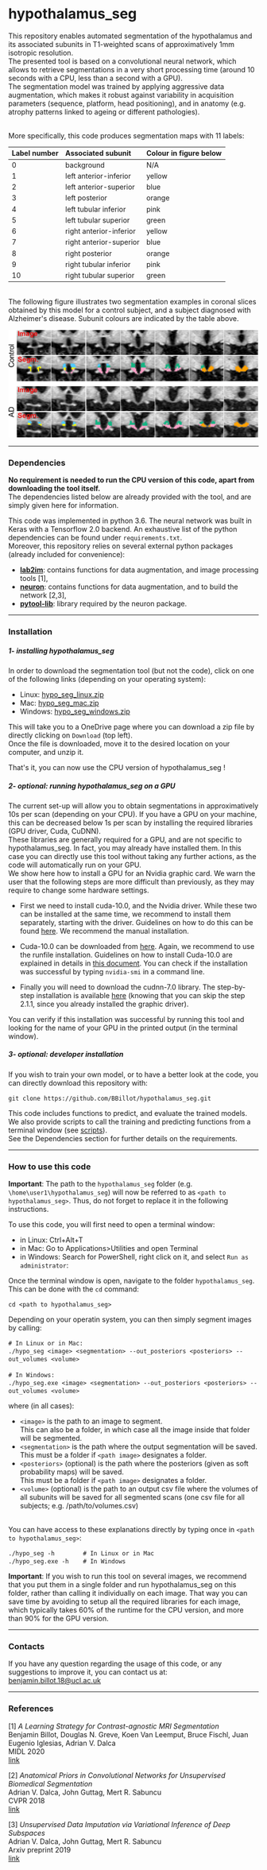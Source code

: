 # hypothalamus_seg

This repository enables automated segmentation of the hypothalamus and its associated subunits in T1-weighted scans of 
approximatively 1mm isotropic resolution. \
The presented tool is based on a convolutional neural network, which allows to retrieve segmentations in a very short 
processing time (around 10 seconds with a CPU, less than a second with a GPU). \
The segmentation model was trained by applying aggressive data augmentation, which makes it robust against variability 
in acquisition parameters (sequence, platform, head positioning), and in anatomy (e.g. atrophy patterns linked to 
ageing or different pathologies).

\
More specifically, this code produces segmentation maps with 11 labels:

| Label number | Associated subunit      | Colour in figure below |
| :---         | :---                    | :---                   |
| 0            | background              | N/A                    |
| 1            | left anterior-inferior  | yellow                 |
| 2            | left anterior-superior  | blue                   |
| 3            | left posterior          | orange                 |
| 4            | left tubular inferior   | pink                   |
| 5            | left tubular superior   | green                  |
| 6            | right anterior-inferior | yellow                 |
| 7            | right anterior-superior | blue                   |
| 8            | right posterior         | orange                 |
| 9            | right tubular inferior  | pink                   |
| 10           | right tubular superior  | green                  |

\
The following figure illustrates two segmentation examples in coronal slices obtained by this model for a control 
subject, and a subject diagnosed with Alzheimer's disease. Subunit colours are indicated by the table above.

![Segmentation examples](data/hypo.png)

----------------

### Dependencies

**No requirement is needed to run the CPU version of this code, apart from downloading the tool itself.** \
The dependencies listed below are already provided with the tool, and are simply given here for information.

This code was implemented in python 3.6. The neural network was built in Keras with a Tensorflow 2.0 backend. An 
exhaustive list of the python dependencies can be found under `requirements.txt`. \
Moreover, this repository relies on several external python packages (already included for convenience):
- **[lab2im](https://github.com/BBillot/lab2im)**: contains functions for data augmentation, and image processing tools 
[1],
- **[neuron](https://github.com/adalca/neuron)**: contains functions for data augmentation, and to build the network 
[2,3],
- **[pytool-lib](https://github.com/adalca/pytools-lib)**: library required by the neuron package.

----------------

### Installation

##### 1- installing hypothalamus_seg
In order to download the segmentation tool (but not the code), click on one of the following links (depending on your 
operating system):
- Linux: [hypo_seg_linux.zip](https://liveuclac-my.sharepoint.com/:u:/g/personal/rmappmb_ucl_ac_uk/EV8Og4ZgqMJAv0B-4y27SHYBtvHtNRrVXKJgrNs1RreYXQ?e=MDShSI)
- Mac: [hypo_seg_mac.zip](https://liveuclac-my.sharepoint.com/:u:/g/personal/rmappmb_ucl_ac_uk/Edm9o-EMEV1CoM45Ug5nmskB2s1KUAFAOZGAygNgfzzCxw?e=u9YVSf)
- Windows: [hypo_seg_windows.zip](https://liveuclac-my.sharepoint.com/:u:/g/personal/rmappmb_ucl_ac_uk/EaqzZMK_KjVGsNW1oSDMdAkBtPK5XQ4QUakWWC7ZjjXm7A?e=uaL8Rc)

This will take you to a OneDrive page where you can download a zip file by directly clicking on `Download` (top left). \
Once the file is downloaded, move it to the desired location on your computer, and unzip it. 

That's it, you can now use the CPU version of hypothalamus_seg !

##### 2- optional: running hypothalamus_seg on a GPU
The current set-up will allow you to obtain segmentations in approximatively 10s per scan (depending on your CPU).
If you have a GPU on your machine, this can be decreased below 1s per scan by installing the required libraries (GPU
driver, Cuda, CuDNN). \
These libraries are generally required for a GPU, and are not specific to hypothalamus_seg. In fact, you may already 
have installed them. In this case you can directly use this tool without taking any further actions, as the code will 
automatically run on your GPU. \
We show here how to install a GPU for an Nvidia graphic card. We warn the user that the following steps are more 
difficult than previously, as they may require to change some hardware settings.

- First we need to install cuda-10.0, and the Nvidia driver. While these two can be installed at the same time, we
recommend to install them separately, starting with the driver. Guidelines on how to do this can be found
[here](https://linuxconfig.org/how-to-install-the-nvidia-drivers-on-ubuntu-18-04-bionic-beaver-linux). We recommend the 
manual installation.

- Cuda-10.0 can be downloaded from [here](https://developer.nvidia.com/cuda-10.0-download-archive?target_os=Linux&target_arch=x86_64&target_distro=Ubuntu&target_version=1604&target_type=runfilelocal).
Again, we recommend to use the runfile installation. Guidelines on how to install Cuda-10.0 are explained in details in
[this document](https://developer.download.nvidia.com/compute/cuda/10.0/Prod/docs/sidebar/CUDA_Quick_Start_Guide.pdf).
You can check if the installation was successful by typing `nvidia-smi` in a command line.

- Finally you will need to download the cudnn-7.0 library. The step-by-step installation is available
[here](https://docs.nvidia.com/deeplearning/sdk/cudnn-install/index.html) (knowing that you can skip the step 2.1.1, 
since you already installed the graphic driver).

You can verify if this installation was successful by running this tool and looking for the name of your GPU in the 
printed output (in the terminal window).

##### 3- optional: developer installation

If you wish to train your own model, or to have a better look at the code, you can directly download this repository 
with:
```
git clone https://github.com/BBillot/hypothalamus_seg.git
```
This code includes functions to predict, and evaluate the trained models. We also provide scripts to call the training
and predicting functions from a terminal window (see [scripts](scripts)). \
See the Dependencies section for further details on the requirements.

----------------

### How to use this code

**Important**: The path to the `hypothalamus_seg` folder (e.g. `\home\user1\hypothalamus_seg`) will now be referred to 
as `<path to hypothalamus_seg>`. Thus, do not forget to replace it in the following instructions.

To use this code, you will first need to open a terminal window:
- in Linux: Ctrl+Alt+T
- in Mac: Go to Applications>Utilities and open Terminal
- in Windows: Search for PowerShell, right click on it, and select `Run as administrator`:

Once the terminal window is open, navigate to the folder `hypothalamus_seg`.
This can be done with the `cd` command:
```
cd <path to hypothalamus_seg>
```
Depending on your operatin system, you can then simply segment images by calling:
```
# In Linux or in Mac:
./hypo_seg <image> <segmentation> --out_posteriors <posteriors> --out_volumes <volume> 

# In Windows:
./hypo_seg.exe <image> <segmentation> --out_posteriors <posteriors> --out_volumes <volume> 
```
where (in all cases):
- `<image>` is the path to an image to segment. \
This can also be a folder, in which case all the image inside that folder will be segmented.
- `<segmentation>` is the path where the output segmentation will be saved. \
This must be a folder if `<path image>` designates a folder.
- `<posteriors>` (optional) is the path where the posteriors (given as soft probability maps) will be saved. \
This must be a folder if `<path image>` designates a folder.
- `<volume>` (optional) is the path to an output csv file where the volumes of all subunits
will be saved for all segmented scans (one csv file for all subjects; e.g. /path/to/volumes.csv)


\
You can have access to these explanations directly by typing once in `<path to hypothalamus_seg>`:
```
./hypo_seg -h        # In Linux or in Mac
./hypo_seg.exe -h    # In Windows
```

**Important**: If you wish to run this tool on several images, we recommend that you put them in a single folder and
run hypothalamus_seg on this folder, rather than calling it individually on each image. That way you can save time by
avoiding to setup all the required libraries for each image, which typically takes 60% of the runtime for the CPU 
version, and more than 90% for the GPU version.

----------------

### Contacts

If you have any question regarding the usage of this code, or any suggestions to improve it, you can contact us at: \
benjamin.billot.18@ucl.ac.uk

----------------

### References

[1] *A Learning Strategy for Contrast-agnostic MRI Segmentation* \
Benjamin Billot, Douglas N. Greve, Koen Van Leemput, Bruce Fischl, Juan Eugenio Iglesias, Adrian V. Dalca \
MIDL 2020 \
[link](https://arxiv.org/abs/2003.01995)

[2] *Anatomical Priors in Convolutional Networks for Unsupervised Biomedical Segmentation* \
Adrian V. Dalca, John Guttag, Mert R. Sabuncu \
CVPR 2018 \
[link]((http://www.mit.edu/~adalca/files/papers/cvpr2018_priors.pdf))

[3] *Unsupervised Data Imputation via Variational Inference of Deep Subspaces* \
Adrian V. Dalca, John Guttag, Mert R. Sabuncu \
Arxiv preprint 2019 \
[link](https://arxiv.org/abs/1903.03503)